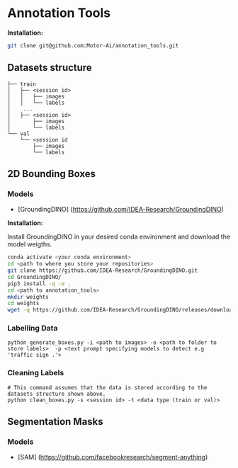 # Annotation Tools
**Installation:**
```bash
git clone git@github.com:Motor-Ai/annotation_tools.git
```
## Datasets structure
```
├── train
│   ├── <session id>
│   │   ├── images
│   │   └── labels
│    ...
│   ├── <session id>
│       ├── images
│       └── labels
└── val
    └── <session id
        ├── images
        └── labels
```

## 2D Bounding Boxes
### Models
- [GroundingDINO] (https://github.com/IDEA-Research/GroundingDINO)

**Installation:**

Install GroundingDINO in your desired conda environment and download the model weigths.

```bash
conda activate <your conda environment>
cd <path to where you store your repositories>
git clone https://github.com/IDEA-Research/GroundingDINO.git
cd GroundingDINO/
pip3 install -q -e .
cd <path to annotation_tools>
mkdir weights
cd weights
wget -q https://github.com/IDEA-Research/GroundingDINO/releases/download/v0.1.0-alpha/groundingdino_swint_ogc.pth
```

### Labelling Data
```
python generate_boxes.py -i <path to images> -o <path to folder to store labels>  -p <text prompt specifying models to detect e.g 'traffic sign .'>
```
### Cleaning Labels
```
# This command assumes that the data is stored according to the datasets structure shown above.
python clean_boxes.py -s <session id> -t <data type (train or val)>
```

## Segmentation Masks
### Models
- [SAM] (https://github.com/facebookresearch/segment-anything)

